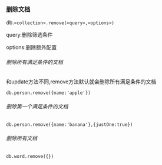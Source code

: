 ### 删除文档

db.`<collection>.remove(<query>,<options>)`

query:删除筛选条件

options:删除额外配置


###### 删除所有满足条件的文档

和update方法不同,remove方法默认就会删除所有满足条件的文档

```
db.person.remove({name:'apple'})
```

###### 删除第一个满足条件的文档

```
db.person.remove({name:'banana'},{justOne:true})
```

###### 删除所有文档

```
db.word.remove({})
```
